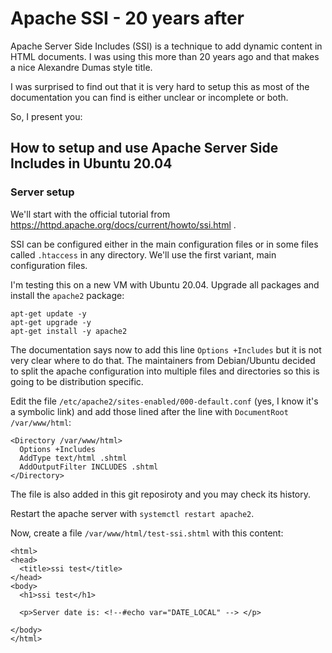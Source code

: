 # Apache SSI - 20 years after

Apache Server Side Includes (SSI) is a technique to add dynamic content in HTML documents. I was using this more than 20 years ago and that makes a nice Alexandre Dumas style title. 

I was surprised to find out that it is very hard to setup this as most of the documentation you can find is either unclear or incomplete or both.

So, I present you: 

## How to setup and use Apache Server Side Includes in Ubuntu 20.04

### Server setup

We'll start with the official tutorial from https://httpd.apache.org/docs/current/howto/ssi.html . 

SSI can be configured either in the main configuration files or in some files called `.htaccess` in any directory. We'll use the first variant, main configuration files.

I'm testing this on a new VM with Ubuntu 20.04. Upgrade all packages and install the `apache2` package:

```
apt-get update -y
apt-get upgrade -y
apt-get install -y apache2
``` 

The documentation says now to add this line `Options +Includes` but it is not very clear where to do that. The maintainers from Debian/Ubuntu decided to split the apache configuration into multiple files and directories so this is going to be distribution specific.

Edit the file `/etc/apache2/sites-enabled/000-default.conf` (yes, I know it's a symbolic link) and add those lined after the line with `DocumentRoot /var/www/html`:

```
<Directory /var/www/html>
  Options +Includes
  AddType text/html .shtml
  AddOutputFilter INCLUDES .shtml
</Directory>
```

The file is also added in this git reposiroty and you may check its history.

Restart the apache server with `systemctl restart apache2`.

Now, create a file `/var/www/html/test-ssi.shtml` with this content:

```
<html>
<head>
  <title>ssi test</title>
</head>
<body>
  <h1>ssi test</h1>

  <p>Server date is: <!--#echo var="DATE_LOCAL" --> </p>

</body>
</html>
```



